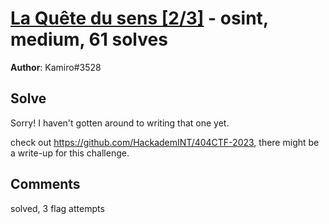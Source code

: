 [La Quête du sens [2/3]](challenge_files/README.md) - osint, medium, 61 solves
===

**Author**: Kamiro#3528    

## Solve

Sorry! I haven't gotten around to writing that one yet.

check out https://github.com/HackademINT/404CTF-2023, there might be a write-up for this challenge.

## Comments

solved, 3 flag attempts